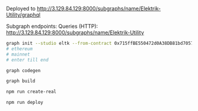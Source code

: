 Deployed to http://3.129.84.129:8000/subgraphs/name/Elektrik-Utility/graphql

Subgraph endpoints:
Queries (HTTP):     http://3.129.84.129:8000/subgraphs/name/Elektrik-Utility

```bash
graph init --studio eltk --from-contract 0x715ffBE550472d0A38DB81bd7057969Af4C66044 --abi /home/hareem/Desktop/Office/elektrik_staking_contracts/out/ELTK.sol/ElektrikUtility.json --contract-name ELTK --start-block 71996374
# ethereum
# mainnet
# enter till end

graph codegen

graph build

npm run create-real

npm run deploy
```